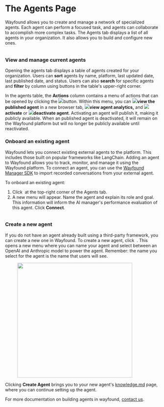 # The Agents Page

Wayfound allows you to create and manage a network of specialized agents. Each agent can perform a focused task, and agents can collaborate to accomplish more complex tasks. The Agents tab displays a list of all agents in your organization. It also allows you to build and configure new ones.



<figure><img src="../.gitbook/assets/Screenshot 2024-12-03 at 2.24.51 PM.png" alt=""><figcaption></figcaption></figure>

### View and manage current agents

Opening the agents tab displays a table of agents created for your organization. Users can **sort** agents by name, platform, last updated date, last published date, and status. Users can also <img src="../.gitbook/assets/Screenshot 2024-09-18 at 2.35.20 PM.png" alt="" data-size="line">**search** for specific agents and <img src="../.gitbook/assets/Screenshot 2024-09-18 at 2.36.40 PM.png" alt="" data-size="line">**filter** by column using buttons in the table's upper-right corner.

In the agents table, the **Actions** column contains a menu of actions that can be opened by clicking the ![](<../.gitbook/assets/Screenshot 2024-10-03 at 11.50.27 AM.png>)button. Within this menu, you can ![](<../.gitbook/assets/Screenshot 2024-10-03 at 11.49.43 AM (1).png>)**view the published agent** in a new browser tab, ![](<../.gitbook/assets/Screenshot 2024-10-03 at 11.49.47 AM.png>)**view agent analytics,** and ![](<../.gitbook/assets/Screenshot 2024-10-03 at 12.00.44 PM.png>)**activate** or ![](<../.gitbook/assets/Screenshot 2024-10-03 at 11.49.51 AM.png>)**deactivate agent**. Activating an agent will publish it, making it publicly available. When an published agent is deactivated, it will remain on the Wayfound platform but will no longer be publicly available until reactivated.

### Onboard an existing agent

Wayfound lets you connect existing external agents to the platform. This includes those built on popular frameworks like LangChain. Adding an agent to Wayfound allows you to track, monitor, and manage it using the Wayfound platform. To connect an agent, you can use the [Wayfound Manager SDK](connecting-agents.md) to import recorded conversations from your external agent.

To onboard an existing agent:

1. Click <img src="../.gitbook/assets/Screenshot 2024-11-25 at 12.27.06 PM.png" alt="" data-size="line"> at the top-right corner of the Agents tab.
2. A new menu will appear. Name the agent and explain its role and goal. This information will inform the AI manager's performance evaluation of this agent. Click **Connect**.

<figure><img src="../.gitbook/assets/Screenshot 2025-03-10 at 11.22.47 AM.png" alt=""><figcaption></figcaption></figure>

### Create a new agent

If you do not have an agent already built using a third-party framework, you can create a new one in Wayfound. To create a new agent, click <img src="../.gitbook/assets/Screenshot 2024-11-25 at 12.27.29 PM.png" alt="" data-size="line"> . This opens a new menu where you can name your agent and select between an OpenAI and Anthropic model to power the agent. Remember: the name you select for the agent is the name that users will see.

<figure><img src="../.gitbook/assets/Screenshot 2024-09-11 at 2.01.15 PM.png" alt="" width="375"><figcaption></figcaption></figure>

Clicking **Create Agent** brings you to your new agent's [knowledge.md](../knowledge.md "mention") page, where you can continue setting up the agent.

For more documentation on building agents in wayfound, [contact us](https://www.wayfound.ai/get-started).
